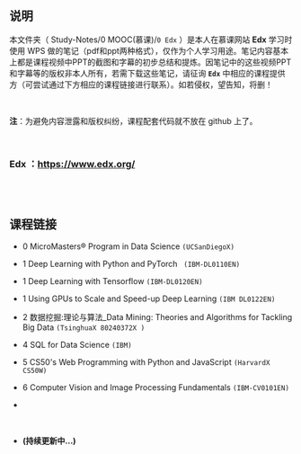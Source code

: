 ## 说明
本文件夹（ Study-Notes/0 MOOC(慕课)/`0 Edx` ）是本人在慕课网站 **Edx** 学习时使用 WPS 做的笔记（pdf和ppt两种格式），仅作为个人学习用途。笔记内容基本上都是课程视频中PPT的截图和字幕的初步总结和提炼。因笔记中的这些视频PPT和字幕等的版权非本人所有，若需下载这些笔记，请征询 **`Edx`** 中相应的课程提供方（可尝试通过下方相应的课程链接进行联系）。如若侵权，望告知，将删！

<br>

**注**：为避免内容泄露和版权纠纷，课程配套代码就不放在 github 上了。

<br>

### Edx ：https://www.edx.org/

<br>
<br>


## 课程链接
* 0 <a href="https://www.edx.org/micromasters/uc-san-diegox-data-science" style="text-decoration:none">MicroMasters® Program in Data Science</a> `(UCSanDiegoX)`

* 1 <a href="https://www.edx.org/course/deep-learning-with-python-and-pytorch" style="text-decoration:none">Deep Learning with Python and PyTorch</a> ` (IBM-DL0110EN)`

* 1 <a href="https://www.edx.org/course/deep-learning-with-tensorflow" style="text-decoration:none">Deep Learning with Tensorflow</a> `(IBM-DL0120EN)`

* 1 <a href="https://www.edx.org/course/using-gpus-to-scale-and-speed-up-deep-learning" style="text-decoration:none">Using GPUs to Scale and Speed-up Deep Learning</a> `(IBM DL0122EN)`

* 2 <a href="https://www.edx.org/course/data-mining-theories-and-algorithms-for-tackling-b" style="text-decoration:none">数据挖掘:理论与算法_Data Mining: Theories and Algorithms for Tackling Big Data</a> `(TsinghuaX 80240372X )`

* 4 <a href="https://www.edx.org/course/sql-for-data-science" style="text-decoration:none">SQL for Data Science</a> `(IBM)`

* 5 <a href="https://www.edx.org/course/cs50s-web-programming-with-python-and-javascript" style="text-decoration:none">CS50's Web Programming with Python and JavaScript</a> `(HarvardX CS50W)`

* 6 <a href="https://www.edx.org/course/computer-vision-and-image-processing-fundamentals" style="text-decoration:none">Computer Vision and Image Processing Fundamentals</a> `(IBM-CV0101EN)`

* <a href="" style="text-decoration:none"></a>

<br>

* **(持续更新中...)**
